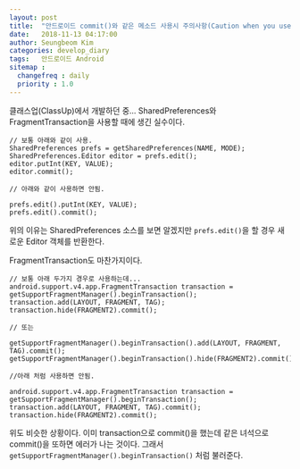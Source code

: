 ```yaml
---
layout: post
title:  "안드로이드 commit()와 같은 메소드 사용시 주의사항(Caution when you use mehtod like commit())."
date:   2018-11-13 04:17:00
author: Seungbeom Kim
categories: develop_diary
tags:	안드로이드 Android
sitemap :
  changefreq : daily
  priority : 1.0
---
```


클래스업(ClassUp)에서 개발하던 중... SharedPreferences와 FragmentTransaction을 사용할 때에 생긴 실수이다.

```Android
// 보통 아래와 같이 사용.
SharedPreferences prefs = getSharedPreferences(NAME, MODE);
SharedPreferences.Editor editor = prefs.edit();
editor.putInt(KEY, VALUE);
editor.commit();

// 아래와 같이 사용하면 안됨.

prefs.edit().putInt(KEY, VALUE);
prefs.edit().commit();
```

위의 이유는 SharedPreferences 소스를 보면 알겠지만 `prefs.edit()`을 할 경우 새로운 Editor 객체를 반환한다.

FragmentTransaction도 마찬가지이다.
```Android
// 보통 아래 두가지 경우로 사용하는데...
android.support.v4.app.FragmentTransaction transaction = getSupportFragmentManager().beginTransaction();
transaction.add(LAYOUT, FRAGMENT, TAG);
transaction.hide(FRAGMENT2).commit();

// 또는

getSupportFragmentManager().beginTransaction().add(LAYOUT, FRAGMENT, TAG).commit();
getSupportFragmentManager().beginTransaction().hide(FRAGMENT2).commit();

//아래 처럼 사용하면 안됨.

android.support.v4.app.FragmentTransaction transaction = getSupportFragmentManager().beginTransaction();
transaction.add(LAYOUT, FRAGMENT, TAG).commit();
transaction.hide(FRAGMENT2).commit();
```

위도 비슷한 상황이다. 이미 transaction으로 commit()을 했는데 같은 녀석으로 commit()을 또하면 에러가 나는 것이다. 그래서 `getSupportFragmentManager().beginTransaction()` 처럼 불러준다.
